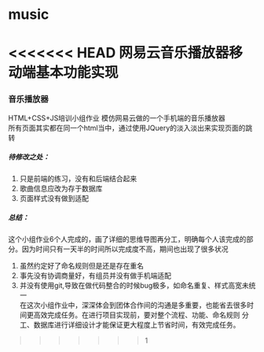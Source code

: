 # music
<<<<<<< HEAD
网易云音乐播放器移动端基本功能实现
=======
### 音乐播放器
HTML+CSS+JS培训小组作业
模仿网易云做的一个手机端的音乐播放器  
所有页面其实都在同一个html当中，通过使用JQuery的淡入淡出来实现页面的跳转  
##### 待修改之处：
1. 只是前端的练习，没有和后端结合起来
2. 歌曲信息应改为存于数据库
3. 页面样式没有做到适配
##### 总结：
这个小组作业6个人完成的，画了详细的思维导图再分工，明确每个人该完成的部分。因为时间只有一天半的时间所以完成度不高，期间也出现了很多状况  
1. 虽然约定好了命名规则但是还是存在重名
2. 事先没有协调商量好，有组员并没有做手机端适配
3. 并没有使用git,导致在做代码整合的时候bug极多，如命名重复、样式高宽未统一  
在这次小组作业中，深深体会到团体合作间的沟通是多重要，也能省去很多时间更高效完成任务。在进行项目实现前，要对整个流程、功能、命名规则
分工、数据库进行详细设计才能保证更大程度上节省时间，有效完成任务。

>>>>>>> 1
